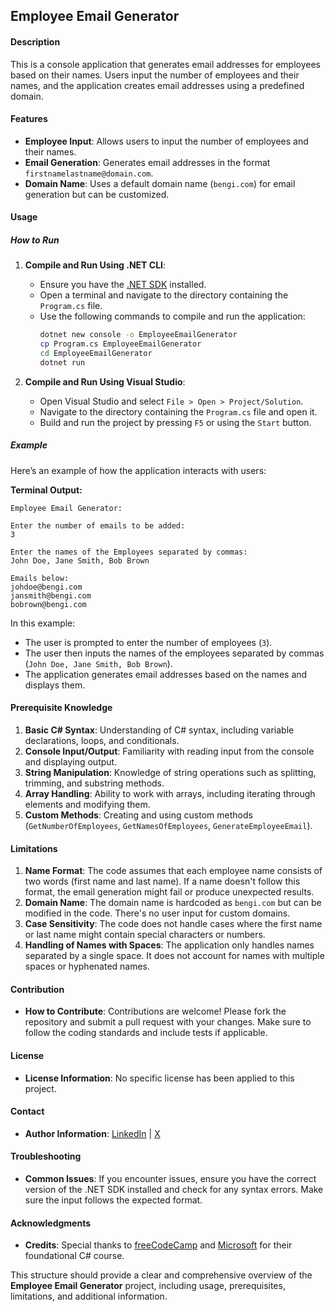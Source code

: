 ## Employee Email Generator

#### Description
This is a console application that generates email addresses for employees based on their names. Users input the number of employees and their names, and the application creates email addresses using a predefined domain.

#### Features
- **Employee Input**: Allows users to input the number of employees and their names.
- **Email Generation**: Generates email addresses in the format `firstnamelastname@domain.com`.
- **Domain Name**: Uses a default domain name (`bengi.com`) for email generation but can be customized.

#### Usage

##### How to Run
1. **Compile and Run Using .NET CLI**:
   - Ensure you have the [.NET SDK](https://dotnet.microsoft.com/download) installed.
   - Open a terminal and navigate to the directory containing the `Program.cs` file.
   - Use the following commands to compile and run the application:
     ```bash
     dotnet new console -o EmployeeEmailGenerator
     cp Program.cs EmployeeEmailGenerator
     cd EmployeeEmailGenerator
     dotnet run
     ```

2. **Compile and Run Using Visual Studio**:
   - Open Visual Studio and select `File > Open > Project/Solution`.
   - Navigate to the directory containing the `Program.cs` file and open it.
   - Build and run the project by pressing `F5` or using the `Start` button.

##### Example
Here’s an example of how the application interacts with users:

**Terminal Output:**
```
Employee Email Generator:

Enter the number of emails to be added:
3

Enter the names of the Employees separated by commas:
John Doe, Jane Smith, Bob Brown

Emails below:
johdoe@bengi.com
jansmith@bengi.com
bobrown@bengi.com
```

In this example:
- The user is prompted to enter the number of employees (`3`).
- The user then inputs the names of the employees separated by commas (`John Doe, Jane Smith, Bob Brown`).
- The application generates email addresses based on the names and displays them.

#### Prerequisite Knowledge
1. **Basic C# Syntax**: Understanding of C# syntax, including variable declarations, loops, and conditionals.
2. **Console Input/Output**: Familiarity with reading input from the console and displaying output.
3. **String Manipulation**: Knowledge of string operations such as splitting, trimming, and substring methods.
4. **Array Handling**: Ability to work with arrays, including iterating through elements and modifying them.
5. **Custom Methods**: Creating and using custom methods (`GetNumberOfEmployees`, `GetNamesOfEmployees`, `GenerateEmployeeEmail`).

#### Limitations
1. **Name Format**: The code assumes that each employee name consists of two words (first name and last name). If a name doesn't follow this format, the email generation might fail or produce unexpected results.
2. **Domain Name**: The domain name is hardcoded as `bengi.com` but can be modified in the code. There's no user input for custom domains.
3. **Case Sensitivity**: The code does not handle cases where the first name or last name might contain special characters or numbers.
4. **Handling of Names with Spaces**: The application only handles names separated by a single space. It does not account for names with multiple spaces or hyphenated names.

#### Contribution
- **How to Contribute**: Contributions are welcome! Please fork the repository and submit a pull request with your changes. Make sure to follow the coding standards and include tests if applicable.

#### License
- **License Information**: No specific license has been applied to this project.

#### Contact
- **Author Information**: [LinkedIn](https://linkedin.com/in/oseifrimpongg) | [X](https://x.com/oseifrimpongg)

#### Troubleshooting
- **Common Issues**: If you encounter issues, ensure you have the correct version of the .NET SDK installed and check for any syntax errors. Make sure the input follows the expected format.

#### Acknowledgments
- **Credits**: Special thanks to [freeCodeCamp](https://freecodecamp.org) and [Microsoft](https://microsoft.com) for their foundational C# course.

This structure should provide a clear and comprehensive overview of the **Employee Email Generator** project, including usage, prerequisites, limitations, and additional information.